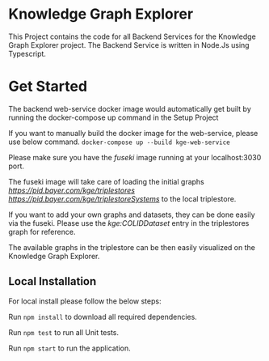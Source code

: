 # Knowledge Graph Explorer

This Project contains the code for all Backend Services for the Knowledge Graph Explorer project.
The Backend Service is written in Node.Js using Typescript.

# Get Started

The backend web-service docker image would automatically get built by running the docker-compose up command in the Setup Project

If you want to manually build the docker image for the web-service, please use below command.
`docker-compose up --build kge-web-service`

Please make sure you have the *fuseki* image running at your localhost:3030 port.

The fuseki image will take care of loading the initial graphs *https://pid.bayer.com/kge/triplestores* <br /> *https://pid.bayer.com/kge/triplestoreSystems* to the local triplestore.

If you want to add your own graphs and datasets, they can be done easily via the fuseki. Please use the *kge:COLIDDataset* entry in the triplestores graph for reference.

The available graphs in the triplestore can be then easily visualized on the Knowledge Graph Explorer.

## Local Installation

For local install please follow the below steps:

Run `npm install` to download all required dependencies.

Run `npm test` to run all Unit tests.

Run `npm start` to run the application.
